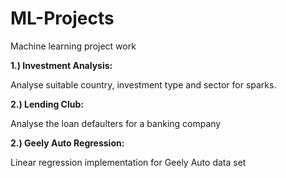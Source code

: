 # ML-Projects
Machine learning project work

**1.) Investment Analysis:**

Analyse suitable country, investment type and sector for sparks.

**2.) Lending Club:**

Analyse the loan defaulters for a banking company


**2.) Geely Auto Regression:**

Linear regression implementation for Geely Auto data set

